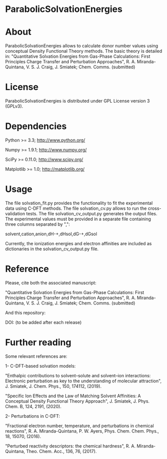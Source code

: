 # ParabolicSolvationEnergies

# About
ParabolicSolvationEnergies allows to calculate donor number values using conceptual Density Functional Theory methods.
The basic theory is detailed in: "Quantitative Solvation Energies from Gas-Phase Calculations: First Principles Charge Transfer and Perturbation Approaches",
R. A. Miranda-Quintana, V. S. J. Craig, J. Smiatek; Chem. Comms. (submitted)

# License
ParabolicSolvationEnergies is distributed under GPL License version 3 (GPLv3).

# Dependencies
Python >= 3.3;  http://www.python.org/

Numpy >= 1.9.1;  http://www.numpy.org/

SciPy >= 0.11.0;  http://www.scipy.org/

Matplotlib >= 1.0;  http://matplotlib.org/

# Usage
The file solvation_fit.py provides the functionality to fit the experimental data using C-DFT methods.
The file solvation_cv.py allows to run the cross-validation tests.
The file	solvation_cv_output.py generates the output files.
The experimental values must be provided in a separate file containing three columns separated by ",":

solvent,cation,anion,dH-+,dHsol,dG-+,dGsol

Currently, the ionization energies and electron affinities are included as dictionaries in the solvation_cv_output.py file.

# Reference
Please, cite both the associated manuscript:

"Quantitative Solvation Energies from Gas-Phase Calculations: First Principles Charge Transfer and Perturbation Approaches",
R. A. Miranda-Quintana, V. S. J. Craig, J. Smiatek; Chem. Comms. (submitted)

And this repository:

DOI: (to be added after each release)

# Further reading
Some relevant references are:

1- C-DFT-based solvation models:

"Enthalpic contributions to solvent–solute and solvent–ion interactions: Electronic perturbation as key to the understanding of molecular attraction", J. Smiatek, J. Chem. Phys., 150, 174112, (2019).

"Specific Ion Effects and the Law of Matching Solvent Affinities: A Conceptual Density Functional Theory Approach", J. Smiatek, J. Phys. Chem. B, 124, 2191, (2020).

2- Perturbations in C-DFT:

"Fractional electron number, temperature, and perturbations in chemical reactions", R. A. Miranda-Quintana, P. W. Ayers, Phys. Chem. Chem. Phys., 18, 15070, (2016).

"Perturbed reactivity descriptors: the chemical hardness", R. A. Miranda-Quintana, Theo. Chem. Acc., 136, 76, (2017).
